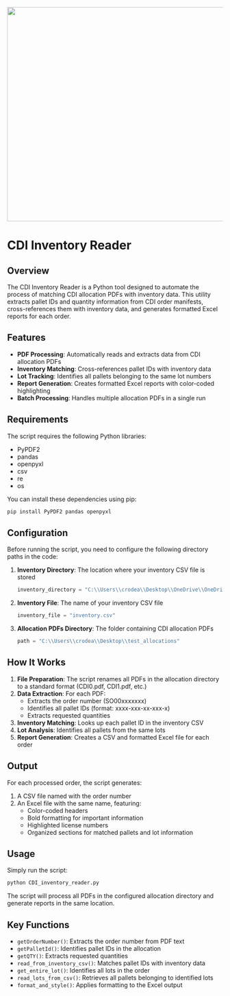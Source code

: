 <img src="[https://github.com/Rodea41/Machine-Learning-Algorithms/blob/main/img.jpg](https://github.com/Rodea41/CDI_allocation_finder/refs/heads/main/butter.webp)" width="1000" height="500" />


# CDI Inventory Reader

## Overview

The CDI Inventory Reader is a Python tool designed to automate the process of matching CDI allocation PDFs with inventory data. This utility extracts pallet IDs and quantity information from CDI order manifests, cross-references them with inventory data, and generates formatted Excel reports for each order.

## Features

- **PDF Processing**: Automatically reads and extracts data from CDI allocation PDFs
- **Inventory Matching**: Cross-references pallet IDs with inventory data
- **Lot Tracking**: Identifies all pallets belonging to the same lot numbers
- **Report Generation**: Creates formatted Excel reports with color-coded highlighting
- **Batch Processing**: Handles multiple allocation PDFs in a single run

## Requirements

The script requires the following Python libraries:
- PyPDF2
- pandas
- openpyxl
- csv
- re
- os

You can install these dependencies using pip:

```bash
pip install PyPDF2 pandas openpyxl
```

## Configuration

Before running the script, you need to configure the following directory paths in the code:

1. **Inventory Directory**: The location where your inventory CSV file is stored
   ```python
   inventory_directory = "C:\\Users\\crodea\\Desktop\\OneDrive\\OneDrive - US Cold Storage\\Python\\CDI_allocations_project"
   ```

2. **Inventory File**: The name of your inventory CSV file
   ```python
   inventory_file = "inventory.csv"
   ```

3. **Allocation PDFs Directory**: The folder containing CDI allocation PDFs
   ```python
   path = "C:\\Users\\crodea\\Desktop\\test_allocations"
   ```

## How It Works

1. **File Preparation**: The script renames all PDFs in the allocation directory to a standard format (CDI0.pdf, CDI1.pdf, etc.)
2. **Data Extraction**: For each PDF:
   - Extracts the order number (SO00xxxxxxx)
   - Identifies all pallet IDs (format: xxxx-xxx-xx-xxx-x)
   - Extracts requested quantities
3. **Inventory Matching**: Looks up each pallet ID in the inventory CSV
4. **Lot Analysis**: Identifies all pallets from the same lots
5. **Report Generation**: Creates a CSV and formatted Excel file for each order

## Output

For each processed order, the script generates:
1. A CSV file named with the order number
2. An Excel file with the same name, featuring:
   - Color-coded headers
   - Bold formatting for important information
   - Highlighted license numbers
   - Organized sections for matched pallets and lot information

## Usage

Simply run the script:

```python
python CDI_inventory_reader.py
```

The script will process all PDFs in the configured allocation directory and generate reports in the same location.

## Key Functions

- `getOrderNumber()`: Extracts the order number from PDF text
- `getPalletId()`: Identifies pallet IDs in the allocation
- `getQTY()`: Extracts requested quantities
- `read_from_inventory_csv()`: Matches pallet IDs with inventory data
- `get_entire_lot()`: Identifies all lots in the order
- `read_lots_from_csv()`: Retrieves all pallets belonging to identified lots
- `format_and_style()`: Applies formatting to the Excel output
